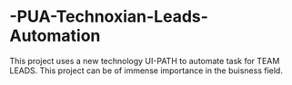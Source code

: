 # -PUA-Technoxian-Leads-Automation
This project uses a new technology UI-PATH to automate task for TEAM LEADS. This project can be of immense importance in the buisness field.
